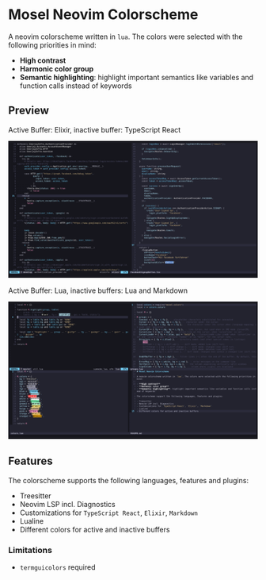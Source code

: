 # Mosel Neovim Colorscheme

A neovim colorscheme written in `lua`. The colors were selected with the following priorities in mind:

- **High contrast**
- **Harmonic color group**
- **Semantic highlighting**: highlight important semantics like variables and function calls instead of keywords

## Preview

Active Buffer: Elixir, inactive buffer: TypeScript React

![Screenshot 1!](shot1.png "Screenshot 1")

Active Buffer: Lua, inactive buffers: Lua and Markdown

![Screenshot 2!](shot2.png "Screenshot 1")

## Features

The colorscheme supports the following languages, features and plugins:

- Treesitter
- Neovim LSP incl. Diagnostics
- Customizations for `TypeScript React`, `Elixir`, `Markdown`
- Lualine
- Different colors for active and inactive buffers

### Limitations

- `termguicolors` required
